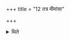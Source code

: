 +++
title = "12 तत्र मीमांसा"

+++

<details><summary>थिते</summary>

12. The thinking in that respect (is as follows):  

</details>
